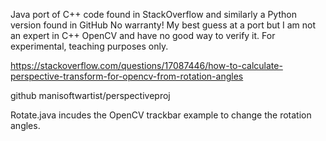 Java port of C++ code found in StackOverflow and similarly a Python version found in GitHub
No warranty!  My best guess at a port but I am not an expert in C++ OpenCV and have no good way to verify it.
For experimental, teaching purposes only.

https://stackoverflow.com/questions/17087446/how-to-calculate-perspective-transform-for-opencv-from-rotation-angles

github manisoftwartist/perspectiveproj

Rotate.java incudes the OpenCV trackbar example to change the rotation angles.
